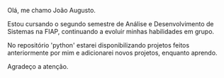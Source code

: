Olá, me chamo João Augusto.

Estou cursando o segundo semestre de Análise e Desenvolvimento de Sistemas na FIAP, continuando a evoluir minhas habilidades em grupo.

No repositório 'python' estarei disponibilizando projetos feitos anteriormente por mim e
adicionarei novos projetos, enquanto aprendo.

Agradeço a atenção.


